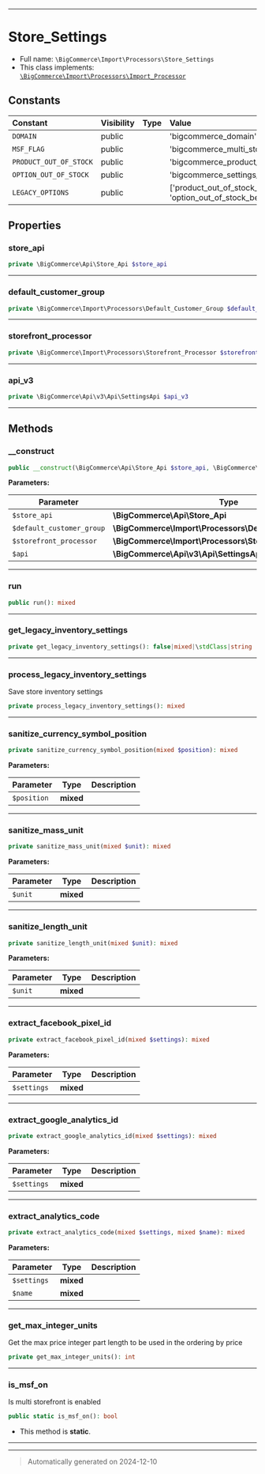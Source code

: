 ***

# Store_Settings





* Full name: `\BigCommerce\Import\Processors\Store_Settings`
* This class implements:
[`\BigCommerce\Import\Processors\Import_Processor`](./Import_Processor.md)


## Constants

| Constant | Visibility | Type | Value |
|:---------|:-----------|:-----|:------|
|`DOMAIN`|public| |&#039;bigcommerce_domain&#039;|
|`MSF_FLAG`|public| |&#039;bigcommerce_multi_storefront&#039;|
|`PRODUCT_OUT_OF_STOCK`|public| |&#039;bigcommerce_product_out_of_stock_behavior&#039;|
|`OPTION_OUT_OF_STOCK`|public| |&#039;bigcommerce_settings_option_out&#039;|
|`LEGACY_OPTIONS`|public| |[&#039;product_out_of_stock_behavior&#039;, &#039;option_out_of_stock_behavior&#039;]|

## Properties


### store_api



```php
private \BigCommerce\Api\Store_Api $store_api
```






***

### default_customer_group



```php
private \BigCommerce\Import\Processors\Default_Customer_Group $default_customer_group
```






***

### storefront_processor



```php
private \BigCommerce\Import\Processors\Storefront_Processor $storefront_processor
```






***

### api_v3



```php
private \BigCommerce\Api\v3\Api\SettingsApi $api_v3
```






***

## Methods


### __construct



```php
public __construct(\BigCommerce\Api\Store_Api $store_api, \BigCommerce\Import\Processors\Default_Customer_Group $default_customer_group, \BigCommerce\Import\Processors\Storefront_Processor $storefront_processor, \BigCommerce\Api\v3\Api\SettingsApi $api): mixed
```








**Parameters:**

| Parameter | Type | Description |
|-----------|------|-------------|
| `$store_api` | **\BigCommerce\Api\Store_Api** |  |
| `$default_customer_group` | **\BigCommerce\Import\Processors\Default_Customer_Group** |  |
| `$storefront_processor` | **\BigCommerce\Import\Processors\Storefront_Processor** |  |
| `$api` | **\BigCommerce\Api\v3\Api\SettingsApi** |  |





***

### run



```php
public run(): mixed
```












***

### get_legacy_inventory_settings



```php
private get_legacy_inventory_settings(): false|mixed|\stdClass|string
```












***

### process_legacy_inventory_settings

Save store inventory settings

```php
private process_legacy_inventory_settings(): mixed
```












***

### sanitize_currency_symbol_position



```php
private sanitize_currency_symbol_position(mixed $position): mixed
```








**Parameters:**

| Parameter | Type | Description |
|-----------|------|-------------|
| `$position` | **mixed** |  |





***

### sanitize_mass_unit



```php
private sanitize_mass_unit(mixed $unit): mixed
```








**Parameters:**

| Parameter | Type | Description |
|-----------|------|-------------|
| `$unit` | **mixed** |  |





***

### sanitize_length_unit



```php
private sanitize_length_unit(mixed $unit): mixed
```








**Parameters:**

| Parameter | Type | Description |
|-----------|------|-------------|
| `$unit` | **mixed** |  |





***

### extract_facebook_pixel_id



```php
private extract_facebook_pixel_id(mixed $settings): mixed
```








**Parameters:**

| Parameter | Type | Description |
|-----------|------|-------------|
| `$settings` | **mixed** |  |





***

### extract_google_analytics_id



```php
private extract_google_analytics_id(mixed $settings): mixed
```








**Parameters:**

| Parameter | Type | Description |
|-----------|------|-------------|
| `$settings` | **mixed** |  |





***

### extract_analytics_code



```php
private extract_analytics_code(mixed $settings, mixed $name): mixed
```








**Parameters:**

| Parameter | Type | Description |
|-----------|------|-------------|
| `$settings` | **mixed** |  |
| `$name` | **mixed** |  |





***

### get_max_integer_units

Get the max price integer part length to be used in the ordering by price

```php
private get_max_integer_units(): int
```












***

### is_msf_on

Is multi storefront is enabled

```php
public static is_msf_on(): bool
```



* This method is **static**.








***


***
> Automatically generated on 2024-12-10
